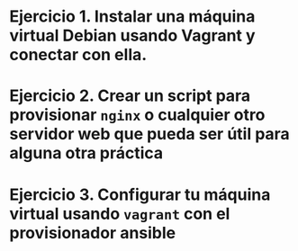 # Ejercicio 1. Instalar una máquina virtual Debian usando Vagrant y conectar con ella.


# Ejercicio 2. Crear un script para provisionar `nginx` o cualquier otro servidor web que pueda ser útil para alguna otra práctica

# Ejercicio 3. Configurar tu máquina virtual usando `vagrant` con el provisionador ansible
